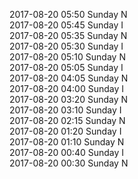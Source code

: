 2017-08-20 05:50 Sunday  N  
2017-08-20 05:45 Sunday  I  
2017-08-20 05:35 Sunday  N  
2017-08-20 05:30 Sunday  I  
2017-08-20 05:10 Sunday  N  
2017-08-20 05:05 Sunday  I  
2017-08-20 04:05 Sunday  N  
2017-08-20 04:00 Sunday  I  
2017-08-20 03:20 Sunday  N  
2017-08-20 03:10 Sunday  I  
2017-08-20 02:15 Sunday  N  
2017-08-20 01:20 Sunday  I  
2017-08-20 01:10 Sunday  N  
2017-08-20 00:40 Sunday  I  
2017-08-20 00:30 Sunday  N  
